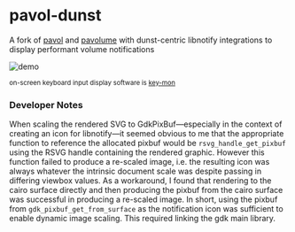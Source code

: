 # pavol-dunst
A fork of [pavol](https://github.com/dturing/pavol) and [pavolume](https://github.com/andornaut/pavolume) with dunst-centric libnotify integrations to display performant volume notifications

![demo](https://user-images.githubusercontent.com/85039141/143789483-ebb2ee4f-c4d4-48c2-9476-1b6da7ea4bb7.gif)

<sub>on-screen keyboard input display software is [key-mon](https://github.com/critiqjo/key-mon)</sub>

### Developer Notes

When scaling the rendered SVG to GdkPixBuf&mdash;especially in the context of creating an icon for libnotify&mdash;it seemed obvious to me that the appropriate function to reference the allocated pixbuf would be `rsvg_handle_get_pixbuf` using the RSVG handle containing the rendered graphic. However this function failed to produce a re-scaled image, i.e. the resulting icon was always whatever the intrinsic document scale was despite passing in differing viewbox values. As a workaround, I found that rendering to the cairo surface directly and then producing the pixbuf from the cairo surface was successful in producing a re-scaled image. In short, using the pixbuf from `gdk_pixbuf_get_from_surface` as the notification icon was sufficient to enable dynamic image scaling. This required linking the gdk main library.